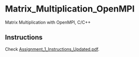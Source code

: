 # Matrix_Multiplication_OpenMPI
Matrix Multiplication with OpenMPI, C/C++



## Instructions

Check [Assignment_1_Instructions_Updated.pdf](Assignment_1_Instructions_Updated.pdf).
